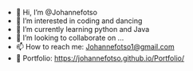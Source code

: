 - 👋 Hi, I’m @Johannefotso
- 👀 I’m interested in coding and dancing
- 🌱 I’m currently learning python and Java
- 💞️ I’m looking to collaborate on ...
- 📫 How to reach me: Johannefotso1@gmail.com
- 💼 Portfolio: https://johannefotso.github.io/Portfolio/

<!---
Johannefotso/Johannefotso is a ✨ special ✨ repository because its `README.md` (this file) appears on your GitHub profile.
You can click the Preview link to take a look at your changes.
--->
